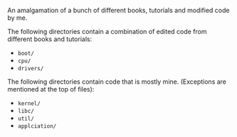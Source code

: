 An amalgamation of a bunch of different books, tutorials and modified code by me.

The following directories contain a combination of edited code from different books and tutorials:
- `boot/`
- `cpu/`
- `drivers/`

The following directories contain code that is mostly mine. (Exceptions are mentioned at the top of files):
- `kernel/`
- `libc/`
- `util/`
- `applciation/`